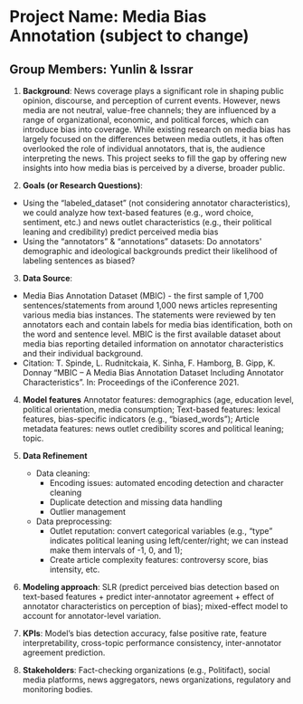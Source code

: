 # Project Name: Media Bias Annotation (subject to change)

## Group Members: Yunlin & Issrar

1. __Background__: News coverage plays a significant role in shaping public opinion, discourse, and perception of current events. However, news media are not neutral, value-free channels; they are influenced by a range of organizational, economic, and political forces, which can introduce bias into coverage. While existing research on media bias has largely focused on the differences between media outlets, it has often overlooked the role of individual annotators, that is, the audience interpreting the news. This project seeks to fill the gap by offering new insights into how media bias is perceived by a diverse, broader public.

2. __Goals (or Research Questions)__:

- Using the “labeled_dataset” (not considering annotator characteristics), we could analyze how text-based features (e.g., word choice, sentiment, etc.) and news outlet characteristics (e.g., their political leaning and credibility) predict perceived media bias
- Using the “annotators” & “annotations” datasets: Do annotators' demographic and ideological backgrounds predict their likelihood of labeling sentences as biased?

3. __Data Source__:

- Media Bias Annotation Dataset (MBIC) - the first sample of 1,700 sentences/statements from around 1,000 news articles representing various media bias instances. The statements were reviewed by ten annotators each and contain labels for media bias identification, both on the word and sentence level. MBIC is the first available dataset about media bias reporting detailed information on annotator characteristics and their individual background.
- Citation: T. Spinde, L. Rudnitckaia, K. Sinha, F. Hamborg, B. Gipp, K. Donnay “MBIC – A Media Bias Annotation Dataset Including Annotator Characteristics”. In: Proceedings of the iConference 2021.

4. __Model features__
Annotator features: demographics (age, education level, political orientation, media consumption;
Text-based features: lexical features, bias-specific indicators (e.g., “biased_words”);
Article metadata features: news outlet credibility scores and political leaning; topic.

5. __Data Refinement__

    - Data cleaning:
        - Encoding issues: automated encoding detection and character cleaning
        - Duplicate detection and missing data handling
        - Outlier management
    - Data preprocessing:
        - Outlet reputation: convert categorical variables (e.g., “type” indicates political leaning using left/center/right; we can instead make them intervals of -1, 0, and 1);
        - Create article complexity features: controversy score, bias intensity, etc.

6. __Modeling approach__: SLR (predict perceived bias detection based on text-based features + predict inter-annotator agreement + effect of annotator characteristics on perception of bias); mixed-effect model to account for annotator-level variation.

7. __KPIs__: Model’s bias detection accuracy, false positive rate, feature interpretability, cross-topic performance consistency, inter-annotator agreement prediction.

8. __Stakeholders__: Fact-checking organizations (e.g., Politifact), social media platforms, news aggregators, news organizations, regulatory and monitoring bodies.
